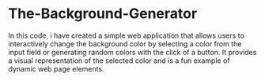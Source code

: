 # The-Background-Generator

In this code, i have created a simple web application that allows users to interactively change the background color by selecting a color from the input field or generating random colors with the click of a button. It provides a visual representation of the selected color and is a fun example of dynamic web page elements.
